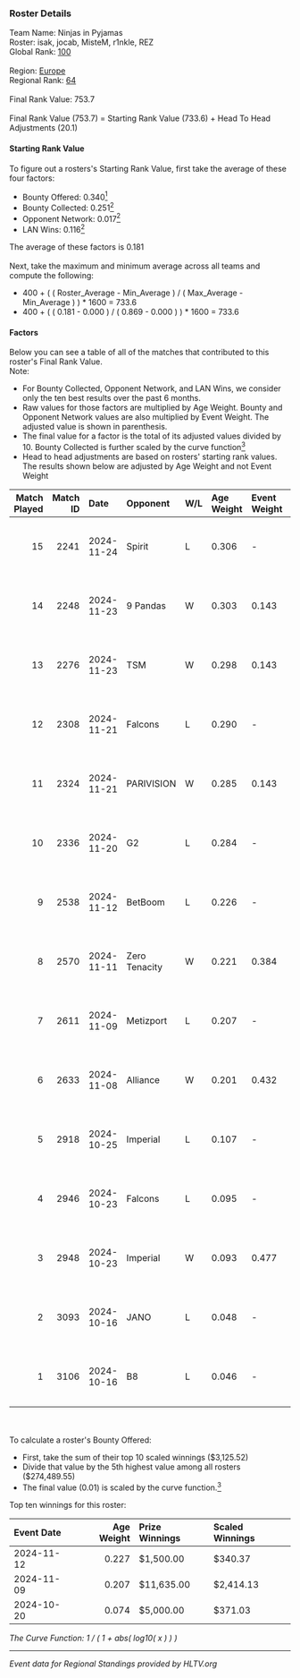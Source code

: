 ### Roster Details<br />
Team Name: Ninjas in Pyjamas<br />
Roster: isak, jocab, MisteM, r1nkle, REZ<br />
Global Rank: [100](../../standings_global_2025_04_07.md)<br />
<br />
Region: [Europe]( ../../standings_europe_2025_04_07.md)<br />
Regional Rank: [64]( ../../standings_europe_2025_04_07.md)<br />
<br />
Final Rank Value:  753.7<br />
<br />
Final Rank Value (753.7) = Starting Rank Value (733.6) + Head To Head Adjustments (20.1)<br />

#### Starting Rank Value<br />
To figure out a rosters's Starting Rank Value, first take the average of these four factors:<br />
- Bounty Offered: 0.340[<sup>1</sup>](#table2)
- Bounty Collected: 0.251[<sup>2</sup>](#table1)
- Opponent Network: 0.017[<sup>2</sup>](#table1)
- LAN Wins: 0.116[<sup>2</sup>](#table1)

The average of these factors is 0.181<br />
<br />
Next, take the maximum and minimum average across all teams and compute the following:<br />
- 400 + ( ( Roster_Average - Min_Average ) / ( Max_Average - Min_Average ) ) * 1600 = 733.6
- 400 + ( ( 0.181 - 0.000 ) / ( 0.869 - 0.000 ) ) * 1600 = 733.6


#### Factors<br />
Below you can see a table of all of the matches that contributed to this roster's Final Rank Value.<br />
Note:<br />

- For Bounty Collected, Opponent Network, and LAN Wins, we consider only the ten best results over the past 6 months.
- Raw values for those factors are multiplied by Age Weight. Bounty and Opponent Network values are also multiplied by Event Weight. The adjusted value is shown in parenthesis.
- The final value for a factor is the total of its adjusted values divided by 10. Bounty Collected is further scaled by the curve function[<sup>3</sup>](#curveFunction)
- Head to head adjustments are based on rosters' starting rank values. The results shown below are adjusted by Age Weight and not Event Weight
<span id="table1"></span><br />


| Match Played | Match ID | Date       | Opponent      | W/L | Age Weight | Event Weight | Bounty Collected | Opponent Network | LAN Wins  | H2H Adj. | Roster                           |
| -: | -: | :- | :- | :- | :- | :- | :- | :- | :- | -: | :- |
|           15 |     2241 | 2024-11-24 | Spirit        | L   | 0.306      | -            | -                | -                | -         |    -0.02 | isak, jocab, MisteM, r1nkle, REZ |
|           14 |     2248 | 2024-11-23 | 9 Pandas      | W   | 0.303      | 0.143        | 0.102 (0.004)    | 0.880 (0.038)    | 1 (0.303) |     7.98 | isak, jocab, MisteM, r1nkle, REZ |
|           13 |     2276 | 2024-11-23 | TSM           | W   | 0.298      | 0.143        | 0.002 (0.000)    | 0.056 (0.002)    | 1 (0.298) |     3.29 | isak, jocab, MisteM, r1nkle, REZ |
|           12 |     2308 | 2024-11-21 | Falcons       | L   | 0.290      | -            | -                | -                | -         |    -0.03 | isak, jocab, MisteM, r1nkle, REZ |
|           11 |     2324 | 2024-11-21 | PARIVISION    | W   | 0.285      | 0.143        | 0.001 (0.000)    | 0.015 (0.001)    | 1 (0.285) |     3.22 | isak, jocab, MisteM, r1nkle, REZ |
|           10 |     2336 | 2024-11-20 | G2            | L   | 0.284      | -            | -                | -                | -         |    -0.03 | isak, jocab, MisteM, r1nkle, REZ |
|            9 |     2538 | 2024-11-12 | BetBoom       | L   | 0.226      | -            | -                | -                | -         |    -1.67 | isak, jocab, MisteM, r1nkle, REZ |
|            8 |     2570 | 2024-11-11 | Zero Tenacity | W   | 0.221      | 0.384        | 0.021 (0.002)    | 0.646 (0.055)    | 0 (0.000) |     4.62 | isak, jocab, MisteM, r1nkle, REZ |
|            7 |     2611 | 2024-11-09 | Metizport     | L   | 0.207      | -            | -                | -                | -         |    -1.08 | isak, jocab, MisteM, r1nkle, REZ |
|            6 |     2633 | 2024-11-08 | Alliance      | W   | 0.201      | 0.432        | 0.010 (0.001)    | 0.512 (0.044)    | 1 (0.201) |     3.87 | isak, jocab, MisteM, r1nkle, REZ |
|            5 |     2918 | 2024-10-25 | Imperial      | L   | 0.107      | -            | -                | -                | -         |    -1.08 | isak, jocab, MisteM, r1nkle, REZ |
|            4 |     2946 | 2024-10-23 | Falcons       | L   | 0.095      | -            | -                | -                | -         |    -0.01 | isak, jocab, MisteM, r1nkle, REZ |
|            3 |     2948 | 2024-10-23 | Imperial      | W   | 0.093      | 0.477        | 0.074 (0.003)    | 0.749 (0.033)    | 0 (0.000) |     2.01 | isak, jocab, MisteM, r1nkle, REZ |
|            2 |     3093 | 2024-10-16 | JANO          | L   | 0.048      | -            | -                | -                | -         |    -0.66 | isak, jocab, MisteM, r1nkle, REZ |
|            1 |     3106 | 2024-10-16 | B8            | L   | 0.046      | -            | -                | -                | -         |    -0.30 | isak, jocab, MisteM, r1nkle, REZ |

<br />
<span id="table2"></span><br />
To calculate a roster's Bounty Offered:<br />

- First, take the sum of their top 10 scaled winnings ($3,125.52)
- Divide that value by the 5th highest value among all rosters ($274,489.55)
- The final value (0.01) is scaled by the curve function.[<sup>3</sup>](#curveFunction)

Top ten winnings for this roster:<br />

| Event Date | Age Weight | Prize Winnings | Scaled Winnings |
| :- | -: | :- | :- |
| 2024-11-12 |      0.227 | $1,500.00      | $340.37         |
| 2024-11-09 |      0.207 | $11,635.00     | $2,414.13       |
| 2024-10-20 |      0.074 | $5,000.00      | $371.03         |


<span id="curveFunction"></span>_The Curve Function: 1 / ( 1 + abs( log10( x ) ) )_<br />

---
_Event data for Regional Standings provided by HLTV.org_<br />
